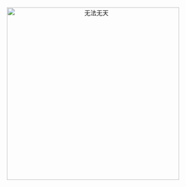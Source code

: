 <p align="center">
  <br>
  <img width="400" :src="$withBase('/imgs/logo.png')" alt="无法无天">
  <br>
  <br>
</p>
